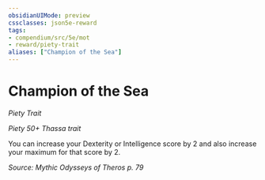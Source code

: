 ```yaml
---
obsidianUIMode: preview
cssclasses: json5e-reward
tags:
- compendium/src/5e/mot
- reward/piety-trait
aliases: ["Champion of the Sea"]
---
```

# Champion of the Sea
*Piety Trait*  

*Piety 50+ Thassa trait*

You can increase your Dexterity or Intelligence score by 2 and also increase your maximum for that score by 2.

*Source: Mythic Odysseys of Theros p. 79*
